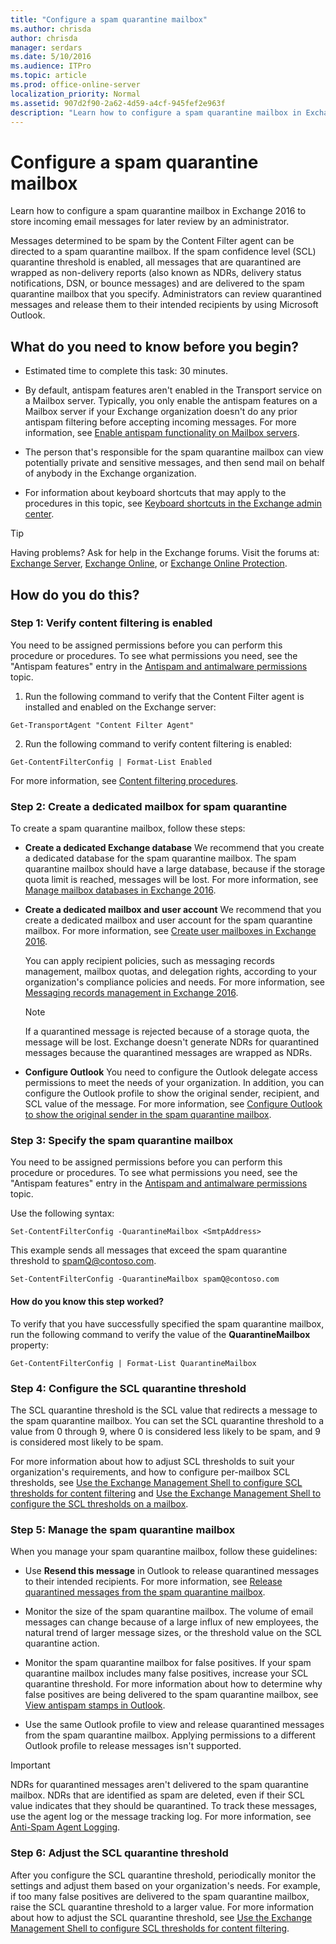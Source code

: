 ```yaml
---
title: "Configure a spam quarantine mailbox"
ms.author: chrisda
author: chrisda
manager: serdars
ms.date: 5/10/2016
ms.audience: ITPro
ms.topic: article
ms.prod: office-online-server
localization_priority: Normal
ms.assetid: 907d2f90-2a62-4d59-a4cf-945fef2e963f
description: "Learn how to configure a spam quarantine mailbox in Exchange 2016 to store incoming email messages for later review by an administrator."
---
```


# Configure a spam quarantine mailbox

Learn how to configure a spam quarantine mailbox in Exchange 2016 to store incoming email messages for later review by an administrator.
  
Messages determined to be spam by the Content Filter agent can be directed to a spam quarantine mailbox. If the spam confidence level (SCL) quarantine threshold is enabled, all messages that are quarantined are wrapped as non-delivery reports (also known as NDRs, delivery status notifications, DSN, or bounce messages) and are delivered to the spam quarantine mailbox that you specify. Administrators can review quarantined messages and release them to their intended recipients by using Microsoft Outlook.
  
## What do you need to know before you begin?

- Estimated time to complete this task: 30 minutes.
    
- By default, antispam features aren't enabled in the Transport service on a Mailbox server. Typically, you only enable the antispam features on a Mailbox server if your Exchange organization doesn't do any prior antispam filtering before accepting incoming messages. For more information, see [Enable antispam functionality on Mailbox servers](antispam-on-mailbox-servers.md).
    
- The person that's responsible for the spam quarantine mailbox can view potentially private and sensitive messages, and then send mail on behalf of anybody in the Exchange organization.
    
- For information about keyboard shortcuts that may apply to the procedures in this topic, see [Keyboard shortcuts in the Exchange admin center](../../about-documentation/eac-keyboard-shortcuts.md).
    
> [!TIP]
> Having problems? Ask for help in the Exchange forums. Visit the forums at: [Exchange Server](https://go.microsoft.com/fwlink/p/?linkId=60612), [Exchange Online](https://go.microsoft.com/fwlink/p/?linkId=267542), or [Exchange Online Protection](https://go.microsoft.com/fwlink/p/?linkId=285351). 
  
## How do you do this?

### Step 1: Verify content filtering is enabled

You need to be assigned permissions before you can perform this procedure or procedures. To see what permissions you need, see the "Antispam features" entry in the [Antispam and antimalware permissions](../../permissions/feature-permissions/antispam-and-antimalware-permissions.md) topic. 
  
1. Run the following command to verify that the Content Filter agent is installed and enabled on the Exchange server:
    
  ```
  Get-TransportAgent "Content Filter Agent"
  ```

2. Run the following command to verify content filtering is enabled:
    
  ```
  Get-ContentFilterConfig | Format-List Enabled
  ```

For more information, see [Content filtering procedures](content-filtering-procedures.md).
  
### Step 2: Create a dedicated mailbox for spam quarantine

To create a spam quarantine mailbox, follow these steps:
  
- **Create a dedicated Exchange database** We recommend that you create a dedicated database for the spam quarantine mailbox. The spam quarantine mailbox should have a large database, because if the storage quota limit is reached, messages will be lost. For more information, see [Manage mailbox databases in Exchange 2016](../../architecture/mailbox-servers/manage-databases.md).
    
- **Create a dedicated mailbox and user account** We recommend that you create a dedicated mailbox and user account for the spam quarantine mailbox. For more information, see [Create user mailboxes in Exchange 2016](../../recipients/create-user-mailboxes.md).
    
    You can apply recipient policies, such as messaging records management, mailbox quotas, and delegation rights, according to your organization's compliance policies and needs. For more information, see [Messaging records management in Exchange 2016](../../policy-and-compliance/mrm/mrm.md).
    
    > [!NOTE]
    > If a quarantined message is rejected because of a storage quota, the message will be lost. Exchange doesn't generate NDRs for quarantined messages because the quarantined messages are wrapped as NDRs. 
  
- **Configure Outlook** You need to configure the Outlook delegate access permissions to meet the needs of your organization. In addition, you can configure the Outlook profile to show the original sender, recipient, and SCL value of the message. For more information, see [Configure Outlook to show the original sender in the spam quarantine mailbox](show-quarantined-message-original-senders.md).
    
### Step 3: Specify the spam quarantine mailbox

You need to be assigned permissions before you can perform this procedure or procedures. To see what permissions you need, see the "Antispam features" entry in the [Antispam and antimalware permissions](../../permissions/feature-permissions/antispam-and-antimalware-permissions.md) topic. 
  
Use the following syntax:
  
```
Set-ContentFilterConfig -QuarantineMailbox <SmtpAddress>
```

This example sends all messages that exceed the spam quarantine threshold to spamQ@contoso.com.
  
```
Set-ContentFilterConfig -QuarantineMailbox spamQ@contoso.com
```

#### How do you know this step worked?

To verify that you have successfully specified the spam quarantine mailbox, run the following command to verify the value of the **QuarantineMailbox** property: 
  
```
Get-ContentFilterConfig | Format-List QuarantineMailbox
```

### Step 4: Configure the SCL quarantine threshold

The SCL quarantine threshold is the SCL value that redirects a message to the spam quarantine mailbox. You can set the SCL quarantine threshold to a value from 0 through 9, where 0 is considered less likely to be spam, and 9 is considered most likely to be spam.
  
For more information about how to adjust SCL thresholds to suit your organization's requirements, and how to configure per-mailbox SCL thresholds, see [Use the Exchange Management Shell to configure SCL thresholds for content filtering](content-filtering-procedures.md#ShellSCL) and [Use the Exchange Management Shell to configure the SCL thresholds on a mailbox](configure-antispam-settings.md#MailboxSCLThresholds).
  
### Step 5: Manage the spam quarantine mailbox

When you manage your spam quarantine mailbox, follow these guidelines:
  
- Use **Resend this message** in Outlook to release quarantined messages to their intended recipients. For more information, see [Release quarantined messages from the spam quarantine mailbox](release-quarantined-messages.md).
    
- Monitor the size of the spam quarantine mailbox. The volume of email messages can change because of a large influx of new employees, the natural trend of larger message sizes, or the threshold value on the SCL quarantine action.
    
- Monitor the spam quarantine mailbox for false positives. If your spam quarantine mailbox includes many false positives, increase your SCL quarantine threshold. For more information about how to determine why false positives are being delivered to the spam quarantine mailbox, see [View antispam stamps in Outlook](view-antispam-stamps-in-outlook.md).
    
- Use the same Outlook profile to view and release quarantined messages from the spam quarantine mailbox. Applying permissions to a different Outlook profile to release messages isn't supported.
    
> [!IMPORTANT]
> NDRs for quarantined messages aren't delivered to the spam quarantine mailbox. NDRs that are identified as spam are deleted, even if their SCL value indicates that they should be quarantined. To track these messages, use the agent log or the message tracking log. For more information, see [Anti-Spam Agent Logging](http://technet.microsoft.com/library/dbd478d2-7993-4931-80db-5b2f7d4269bd.aspx). 
  
### Step 6: Adjust the SCL quarantine threshold

After you configure the SCL quarantine threshold, periodically monitor the settings and adjust them based on your organization's needs. For example, if too many false positives are delivered to the spam quarantine mailbox, raise the SCL quarantine threshold to a larger value. For more information about how to adjust the SCL quarantine threshold, see [Use the Exchange Management Shell to configure SCL thresholds for content filtering](content-filtering-procedures.md#ShellSCL).
  


